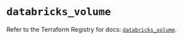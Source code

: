 # `databricks_volume`

Refer to the Terraform Registry for docs: [`databricks_volume`](https://registry.terraform.io/providers/databricks/databricks/1.40.0/docs/resources/volume).
